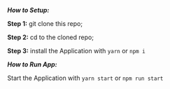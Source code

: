 **_How to Setup:_**

**Step 1:** git clone this repo;

**Step 2:** cd to the cloned repo;

**Step 3:** install the Application with `yarn` or `npm i`

**_How to Run App:_**

Start the Application with `yarn start` or `npm run start`